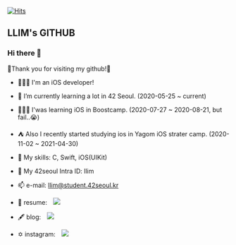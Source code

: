 [![Hits](https://hits.seeyoufarm.com/api/count/incr/badge.svg?url=https%3A%2F%2Fgithub.com%2Flina0322)](https://hits.seeyoufarm.com) 

## LLIM's GITHUB

### Hi there 👋

🥳Thank you for visiting my github!🥳

- 👩🏻‍💻 I'm an iOS developer!

- 🌱 I’m currently learning a lot in 42 Seoul. (2020-05-25 ~ current)
 
- 🤦🏻‍♀️ I'was learning iOS in Boostcamp. (2020-07-27 ~ 2020-08-21, but fail..😭)

- ⛺️ Also I recently started studying ios in Yagom iOS strater camp. (2020-11-02 ~ 2021-04-30)  

- 🏹 My skills: C, Swift, iOS(UIKit)

- 💬 My 42seoul Intra ID: llim

- 📫 e-mail: llim@student.42seoul.kr

- 📃 resume: <a href="https://www.notion.so/1b9b65f88b7345268c04103d3d1605c8">
<img 
        src="https://img.shields.io/badge/-notion_resume-black?style=flat&logo=notion&logoColor=white"
        style="height : auto; margin-left : 10px; margin-right : 10px;"/>
</a>

- 🖋 blog: <a href="https://velog.io/@lina0322">
<img 
        src="https://img.shields.io/badge/-velog_posting-black?style=flat&logo=vimeo&logoColor=green"
        style="height : auto; margin-left : 10px; margin-right : 10px;"/>
</a>


- ✡️ instagram: <a href="https://www.instagram.com/l.lina__">
<img 
        src="http://img.shields.io/badge/-Instagram-black?style=flat&logo=Instagram"
        style="height : auto; margin-left : 10px; margin-right : 10px;"/>
</a>
